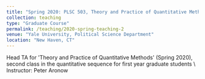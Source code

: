 ```yaml
---
title: "Spring 2020: PLSC 503, Theory and Practice of Quantitative Methods"
collection: teaching
type: "Graduate Course"
permalink: /teaching/2020-spring-teaching-2
venue: "Yale University, Political Science Department"
location: "New Haven, CT"
---
```


Head TA for 'Theory and Practice of Quantitative Methods' (Spring 2020), second class in the quantitative sequence for first year graduate students \\ 
Instructor: Peter Aronow
